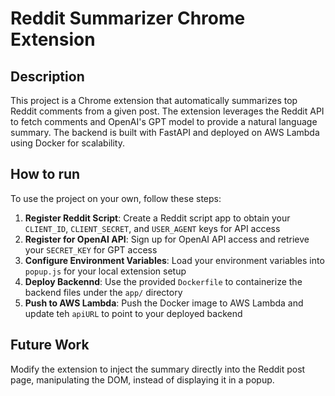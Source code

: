 # Reddit Summarizer Chrome Extension

##  Description
This project is a Chrome extension that automatically summarizes top Reddit comments from a given post. The extension leverages the Reddit API to fetch comments and OpenAI's GPT model to provide a natural language summary. The backend is built with FastAPI and deployed on AWS Lambda using Docker for scalability.
## How to run
To use the project on your own, follow these steps:
1. **Register Reddit Script**: Create a Reddit script app to obtain your `CLIENT_ID`, `CLIENT_SECRET`, and `USER_AGENT` keys for API access
2. **Register for OpenAI API**: Sign up for OpenAI API access and retrieve your `SECRET_KEY` for GPT access
3. **Configure Environment Variables**: Load your environment variables into `popup.js` for your local extension setup
4. **Deploy Backennd**: Use the provided `Dockerfile` to containerize the backend files under the `app/` directory
5. **Push to AWS Lambda**: Push the Docker image to AWS Lambda and update teh `apiURL` to point to your deployed backend

## Future Work
Modify the extension to inject the summary directly into the Reddit post page, manipulating the DOM, instead of displaying it in a popup.

